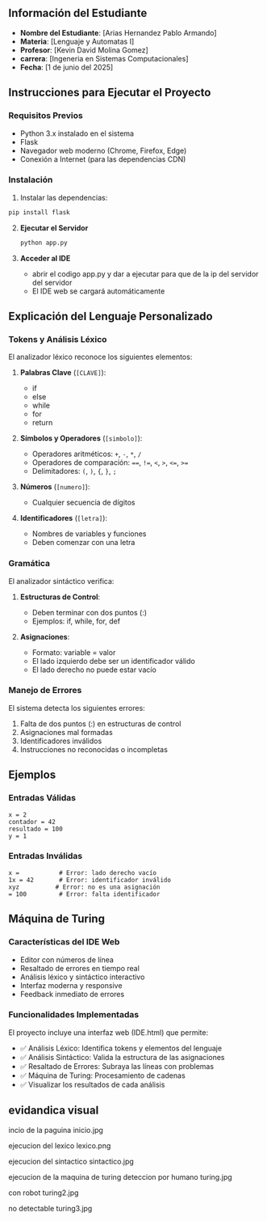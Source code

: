 ﻿## Información del Estudiante
- **Nombre del Estudiante**: [Arias Hernandez Pablo Armando]
- **Materia**: [Lenguaje y Automatas I]
- **Profesor**: [Kevin David Molina Gomez]
- **carrera**: [Ingeneria en Sistemas Computacionales]
- **Fecha**: [1 de junio del 2025]

## Instrucciones para Ejecutar el Proyecto

### Requisitos Previos
- Python 3.x instalado en el sistema
- Flask
- Navegador web moderno (Chrome, Firefox, Edge)
- Conexión a Internet (para las dependencias CDN)

### Instalación
1. Instalar las dependencias:
```bash
pip install flask
```

2. **Ejecutar el Servidor**
   ```bash
   python app.py
   ```

4. **Acceder al IDE**
   - abrir el codigo app.py y dar a ejecutar para que de la ip del servidor del servidor
   - El IDE web se cargará automáticamente

## Explicación del Lenguaje Personalizado

### Tokens y Análisis Léxico
El analizador léxico reconoce los siguientes elementos:

1. **Palabras Clave** (`[CLAVE]`):
   - if
   - else
   - while
   - for
   - return

2. **Símbolos y Operadores** (`[simbolo]`):
   - Operadores aritméticos: `+`, `-`, `*`, `/`
   - Operadores de comparación: `==`, `!=`, `<`, `>`, `<=`, `>=`
   - Delimitadores: `(`, `)`, `{`, `}`, `;`

3. **Números** (`[numero]`):
   - Cualquier secuencia de dígitos

4. **Identificadores** (`[letra]`):
   - Nombres de variables y funciones
   - Deben comenzar con una letra

### Gramática

El analizador sintáctico verifica:

1. **Estructuras de Control**:
   - Deben terminar con dos puntos (:)
   - Ejemplos: if, while, for, def

2. **Asignaciones**:
   - Formato: variable = valor
   - El lado izquierdo debe ser un identificador válido
   - El lado derecho no puede estar vacío

### Manejo de Errores

El sistema detecta los siguientes errores:
1. Falta de dos puntos (:) en estructuras de control
2. Asignaciones mal formadas
3. Identificadores inválidos
4. Instrucciones no reconocidas o incompletas

## Ejemplos

### Entradas Válidas
```
x = 2
contador = 42
resultado = 100
y = 1
```

### Entradas Inválidas
```
x =           # Error: lado derecho vacío
1x = 42       # Error: identificador inválido
xyz          # Error: no es una asignación
= 100         # Error: falta identificador
```

## Máquina de Turing

### Características del IDE Web
- Editor con números de línea
- Resaltado de errores en tiempo real
- Análisis léxico y sintáctico interactivo
- Interfaz moderna y responsive
- Feedback inmediato de errores

### Funcionalidades Implementadas
El proyecto incluye una interfaz web (IDE.html) que permite:
- ✅ Análisis Léxico: Identifica tokens y elementos del lenguaje
- ✅ Análisis Sintáctico: Valida la estructura de las asignaciones
- ✅ Resaltado de Errores: Subraya las líneas con problemas
- ✅ Máquina de Turing: Procesamiento de cadenas
- ✅ Visualizar los resultados de cada análisis
 
 ## evidandica visual

incio de la paguina
inicio.jpg

ejecucion del lexico
lexico.png

ejecucion del sintactico 
sintactico.jpg

ejecucion de la maquina de turing
deteccion por humano
turing.jpg


con robot
turing2.jpg

no detectable
turing3.jpg
